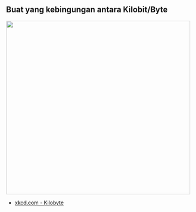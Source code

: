 ## Buat yang kebingungan antara Kilobit/Byte

<img src="http://imgs.xkcd.com/comics/kilobyte.png" width="500px" height="470px" />

- [xkcd.com - Kilobyte](http://xkcd.com/394/)

<!-- {"time": "2008-03-10 07:22:37", "title": "Buat yang kebingungan antara Kilobit/Byte"} -->
